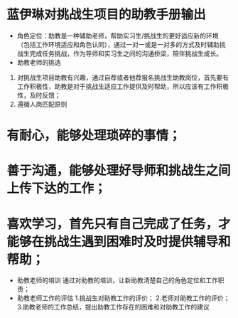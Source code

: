 # 蓝伊琳对挑战生项目的助教手册输出
* 角色定位：助教是一种辅助老师，帮助实习生/挑战生的更好适应新的环境（包括工作环境适应和角色认同），通过一对一或是一对多的方式及时辅助挑战生完成任务挑战，作为导师和实习生之间的沟通桥梁，陪伴挑战生成长。
* 助教老师的挑选
1. 对挑战生项目助教有兴趣，通过自荐或者他荐报名挑战生助教岗位，首先要有工作积极性，助教是对于挑战生适应工作提供及时帮助，所以应该有工作积极性，及时反馈；
2. 遵循人岗匹配原则

# 有耐心，能够处理琐碎的事情；
# 善于沟通，能够处理好导师和挑战生之间上传下达的工作；
# 喜欢学习，首先只有自己完成了任务，才能够在挑战生遇到困难时及时提供辅导和帮助；
* 助教老师的培训
通过对助教的培训，让新助教清楚自己的角色定位和工作职责；
* 助教老师工作的评估
1.挑战生对助教工作的评价；
2.老师对助教工作的评价；
3.助教老师的工作总结，提出助教工作存在的困难和对助教工作的建议
